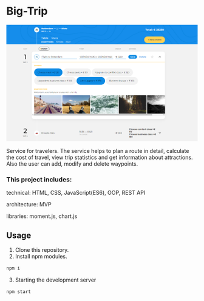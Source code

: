 # Big-Trip

<img src="https://github.com/daniel-mironenko/big-trip/blob/master/markup/img/big-trip-promo.png" width="550">

Service for travelers. The service helps to plan a route in detail, calculate the cost of travel, view trip statistics and get information about attractions. Also the user can add, modify and delete waypoints.

### This project includes:

technical: HTML, CSS, JavaScript(ES6), OOP, REST API

architecture: MVP

libraries: moment.js, chart.js

## Usage
1. Clone this repository.
2. Install npm modules.
```bash
npm i
```
3. Starting the development server
```bash
npm start
```
